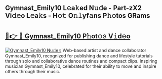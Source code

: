 ## Gymnast_Emily10 L𝚎a𝚔ed N𝚞𝚍e - Part-zX2 Vi𝚍𝚎o L𝚎a𝚔s - H𝚘𝚝 O𝚗𝚕yf𝚊ns P𝚑𝚘tos GRams

# <h2><a href="http://kf62f4.oniu.top/?m=Gymnast_Emily10">🔗👉 🔴 Gymnast_Emily10 P𝚑ot𝚘𝚜 V𝚒d𝚎o</a></h2>

[![Gymnast_Emily10 Nu𝚍e𝚜](https://i.imgur.com/0qMVB7G.gif)](http://kf62f4.oniu.top/?m=Gymnast_Emily10)
Web-based artist and dance collaborator Gymnast_Emily10, recognized for publishing dance and lifestyle tutorials through solo and collaborative dance routines and compact clips. Inspiring musician Gymnast_Emily10, celebrated for their ability to move and inspire others through their music.  

